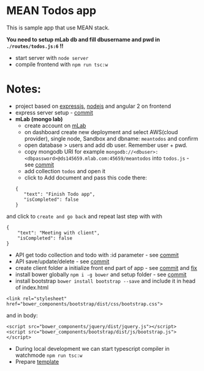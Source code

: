 # MEAN Todos app

This is sample app that use MEAN stack.

**You need to setup mLab db and fill dbusername and pwd in `./routes/todos.js:6` !!**

* start server with `node server`
* compile frontend with `npm run tsc:w`

# Notes:
- project based on [expressjs](https://expressjs.com), [nodejs](https://nodejs.org) and angular 2 on frontend
- express server setup - [commit](https://github.com/branecko/mean-todo-app/commit/5511da39dccb6e15eb7a5c2340d884c6dfe3f263)
- **mLab (mongo lab)**
  - create account on [mLab](https://mlab.com/)
  - on dashboard create new deployment and select AWS(cloud provider), single node, Sandbox and dbname: `meantodos` and confirm
  - open database > users and add db user. Remember user + pwd.
  - copy mongodb URI for example `mongodb://<dbuser>:<dbpassword>@ds145659.mlab.com:45659/meantodos` into `todos.js` - see [commit](https://github.com/branecko/mean-todo-app/commit/f80ede7bf8efee45f8b1c4defdb88ab37cac354c)
  - add collection `todos` and open it
  - click to Add document and pass this code there:
  ```
  {
     "text": "Finish Todo app",
     "isCompleted": false
  }
  ```
and click to `create and go back` and repeat last step with with 
 ```
 {
     "text": "Meeting with client",
     "isCompleted": false
 }
 ``` 
 
- API get todo collection and todo with :id parameter - see [commit](https://github.com/branecko/mean-todo-app/commit/1af0cd4573981a5bae8d247c19032c343c5384e1)
- API save/update/delete - see [commit](https://github.com/branecko/mean-todo-app/commit/c83ea53b9927bcedb5c43807415ea2cd1156a9b5)
- create client folder a initialize front end part of app - see [commit](https://github.com/branecko/mean-todo-app/commit/e72cd74b97daf5ca7a785123c5e3bbaafbe158b7) and [fix](https://github.com/branecko/mean-todo-app/commit/aa51d247a6696423191fd4e294ae9d21fa3b3808)
- install bower globally `npm i -g bower` and setup folder - see [commit](https://github.com/branecko/mean-todo-app/commit/caf0e6a708b8129548a6b8a3d4ecee95a6471339)
- install bootstrap `bower install bootstrap --save` and include it in head of index.html
```
<link rel="stylesheet" href="bower_components/bootstrap/dist/css/bootstrap.css">
``` 
and in body:
```
<script src="bower_components/jquery/dist/jquery.js"></script>
<script src="bower_components/bootstrap/dist/js/bootstrap.js"></script>
```
- During local development we can start typescript compiler in watchmode `npm run tsc:w`
- Prepare [template](https://github.com/branecko/mean-todo-app/commit/60d304099fc9840d32e9229b64ab713221f78bc2)